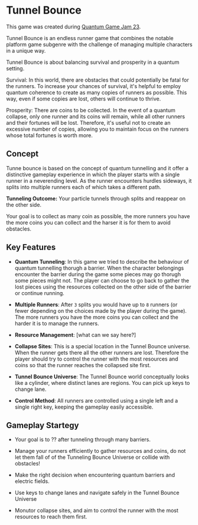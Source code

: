 # Tunnel Bounce

This game was created during [Quantum Game Jam 23](https://itch.io/jam/quantum-game-jam-2023).

Tunnel Bounce is an endless runner game that combines the notable platform game subgenre with the challenge of managing multiple characters in a unique way.

Tunnel Bounce is about balancing survival and prosperity in a quantum setting.

Survival: In this world, there are obstacles that could potentially be fatal for the runners. To increase your chances of survival, it's helpful to employ quantum coherence to create as many copies of runners as possible. This way, even if some copies are lost, others will continue to thrive.

Prosperity: There are coins to be collected. In the event of a quantum collapse, only one runner and its coins will remain, while all other runners and their fortunes will be lost. Therefore, it's useful not to create an excessive number of copies, allowing you to maintain focus on the runners whose total fortunes is worth more.

## Concept

Tunne bounce is based on the concept of quantum tunnelling and it offer a distinctive gameplay experience in which the player starts with a single runner in a neverending level. As the runner encounters hurdles sideways, it  splits into multiple runners each of which takes a different path.

**Tunneling Outcome:** Your particle tunnels through splits and reappear on the other side.

Your goal is to collect as many coin as possible, the more runners you have the more coins you can collect and the harser it is for them to avoid obstacles.

## Key Features

- **Quantum Tunneling**: In this game we tried to describe the behaviour of quantum tunnelling thorugh a barrier. When the character belongings encounter the barrier during the game some pieces may go thorugh some pieces might not. The player can choose to go back to gather the lost pieces using the resources collected on the other side of the barrier or continue running.
  
- **Multiple Runners**: After `3` splits you would have up to `8` runners (or fewer depending on the choices made by the player during the game). The more runners you have the more coins you can collect and the harder it is to manage the runners.
  
- **Resource Management**:  [what can we say here?]
  
- **Collapse Sites**: This is a special location in the Tunnel Bounce universe. When the runner gets there all the other runners are lost. Therefore the player should try to control the runner with the most resources and coins so that the runner reaches the collapsed site first.
  
- **Tunnel Bounce Universe**: The Tunnel Bounce world conceptually looks like a cylinder, where distinct lanes are regions. You can pick up keys to change lane.
  
- **Control Method**: All runners are controlled using a single left and a single right key, keeping the gameplay easily accessible.

## Gameplay Startegy

- Your goal is to ?? after tunneling through many barriers.

- Manage your runners efficiently to gather resources and coins, do not let them fall of of the Tunneling Bounce Universe or collide with obstacles!

- Make the right decision when encountering quantum barriers and electric fields.

- Use keys to change lanes and navigate safely in the Tunnel Bounce Universe

- Monutor collapse sites, and aim to control the runner with the most resources to reach them first.




